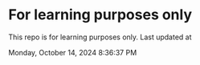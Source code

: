 # For learning purposes only
This repo is for learning purposes only.
Last updated at

Monday, October 14, 2024 8:36:37 PM

